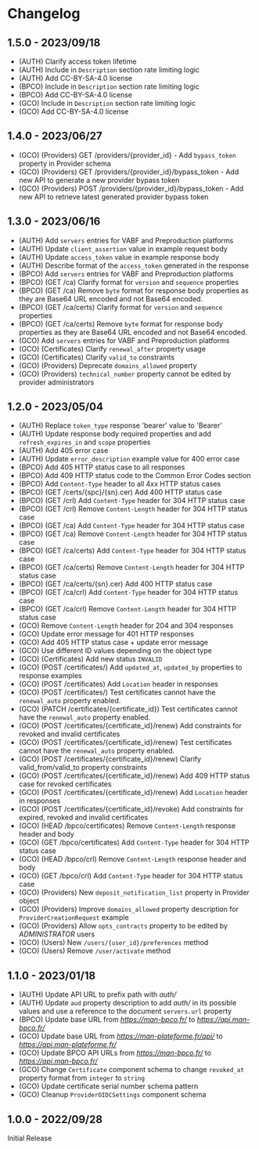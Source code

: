 # Changelog

## 1.5.0 - 2023/09/18

- (AUTH) Clarify access token lifetime
- (AUTH) Include in `Description` section rate limiting logic
- (AUTH) Add CC-BY-SA-4.0 license
- (BPCO) Include in `Description` section rate limiting logic
- (BPCO) Add CC-BY-SA-4.0 license
- (GCO) Include in `Description` section rate limiting logic
- (GCO) Add CC-BY-SA-4.0 license

## 1.4.0 - 2023/06/27

- (GCO) (Providers) GET /providers/{provider_id} - Add `bypass_token` property in Provider schema
- (GCO) (Providers) GET /providers/{provider_id}/bypass_token - Add new API to generate a new provider bypass token
- (GCO) (Providers) POST /providers/{provider_id}/bypass_token - Add new API to retrieve latest generated provider bypass token

## 1.3.0 - 2023/06/16

- (AUTH) Add `servers` entries for VABF and Preproduction platforms
- (AUTH) Update `client_assertion` value in example request body
- (AUTH) Update `access_token` value in example response body
- (AUTH) Describe format of the `access_token` generated in the response
- (BPCO) Add `servers` entries for VABF and Preproduction platforms
- (BPCO) (GET /ca) Clarify format for `version` and `sequence` properties
- (BPCO) (GET /ca) Remove `byte` format for response body properties as they are Base64 URL encoded and not Base64 encoded.
- (BPCO) (GET /ca/certs) Clarify format for `version` and `sequence` properties
- (BPCO) (GET /ca/certs) Remove `byte` format for response body properties as they are Base64 URL encoded and not Base64 encoded.
- (GCO) Add `servers` entries for VABF and Preproduction platforms
- (GCO) (Certificates) Clarify `renewal_after` property usage
- (GCO) (Certificates) Clarify `valid_to` constraints
- (GCO) (Providers) Deprecate `domains_allowed` property
- (GCO) (Providers) `technical_number` property cannot be edited by provider administrators


## 1.2.0 - 2023/05/04

- (AUTH) Replace `token_type` response 'bearer' value to 'Bearer'
- (AUTH) Update response body required properties and add `refresh_expires_in` and `scope` properties
- (AUTH) Add 405 error case
- (AUTH) Update `error_description` example value for 400 error case
- (BPCO) Add 405 HTTP status case to all responses
- (BPCO) Add 409 HTTP status code to the Common Error Codes section
- (BPCO) Add `Content-Type` header to all 4xx HTTP status cases
- (BPCO) (GET /certs/{spc}/{sn}.cer) Add 400 HTTP status case
- (BPCO) (GET /crl) Add `Content-Type` header for 304 HTTP status case
- (BPCO) (GET /crl) Remove `Content-Length` header for 304 HTTP status case
- (BPCO) (GET /ca) Add `Content-Type` header for 304 HTTP status case
- (BPCO) (GET /ca) Remove `Content-Length` header for 304 HTTP status case
- (BPCO) (GET /ca/certs) Add `Content-Type` header for 304 HTTP status case
- (BPCO) (GET /ca/certs) Remove `Content-Length` header for 304 HTTP status case
- (BPCO) (GET /ca/certs/{sn}.cer) Add 400 HTTP status case
- (BPCO) (GET /ca/crl) Add `Content-Type` header for 304 HTTP status case
- (BPCO) (GET /ca/crl) Remove `Content-Length` header for 304 HTTP status case
- (GCO) Remove `Content-Length` header for 204 and 304 responses
- (GCO) Update error message for 401 HTTP responses
- (GCO) Add 405 HTTP status case + update error message
- (GCO) Use different ID values depending on the object type
- (GCO) (Certificates) Add new status `INVALID`
- (GCO) (POST /certificates/) Add `updated_at`, `updated_by` properties to response examples
- (GCO) (POST /certificates) Add `Location` header in responses
- (GCO) (POST /certificates/) Test certificates cannot have the `renewal_auto` property enabled.
- (GCO) (PATCH /certificates/{certificate_id}) Test certificates cannot have the `renewal_auto` property enabled.
- (GCO) (POST /certificates/{certificate_id}/renew) Add constraints for revoked and invalid certificates
- (GCO) (POST /certificates/{certificate_id}/renew) Test certificates cannot have the `renewal_auto` property enabled.
- (GCO) (POST /certificates/{certificate_id}/renew) Clarify valid_from/valid_to property constraints
- (GCO) (POST /certificates/{certificate_id}/renew) Add 409 HTTP status case for revoked certificates
- (GCO) (POST /certificates/{certificate_id}/renew) Add `Location` header in responses
- (GCO) (POST /certificates/{certificate_id}/revoke) Add constraints for expired, revoked and invalid certificates
- (GCO) (HEAD /bpco/certificates) Remove `Content-Length` response header and body
- (GCO) (GET /bpco/certificates) Add `Content-Type` header for 304 HTTP status case
- (GCO) (HEAD /bpco/crl) Remove `Content-Length` response header and body
- (GCO) (GET /bpco/crl) Add `Content-Type` header for 304 HTTP status case
- (GCO) (Providers) New `deposit_notification_list` property in Provider object
- (GCO) (Providers) Improve `domains_allowed` property description for `ProviderCreationRequest` example
- (GCO) (Providers) Allow `opts_contracts` property to be edited by *ADMINISTRATOR* users
- (GCO) (Users) New `/users/{user_id}/preferences` method
- (GCO) (Users) Remove `/user/activate` method


## 1.1.0 - 2023/01/18

- (AUTH) Update API URL to prefix path with *auth/*
- (AUTH) Update `aud` property description to add *auth/* in its possible values and use a reference to the document `servers.url` property
- (BPCO) Update base URL from *https://man-bpco.fr/* to *https://api.man-bpco.fr/*
- (GCO) Update base URL from *https://man-plateforme.fr/api/* to *https://api.man-plateforme.fr/*
- (GCO) Update BPCO API URLs from *https://man-bpco.fr/* to *https://api.man-bpco.fr/*
- (GCO) Change `Certificate` component schema to change `revoked_at` property format from `integer` to `string`
- (GCO) Update certificate serial number schema pattern
- (GCO) Cleanup `ProviderOIDCSettings` component schema

## 1.0.0 - 2022/09/28

Initial Release
